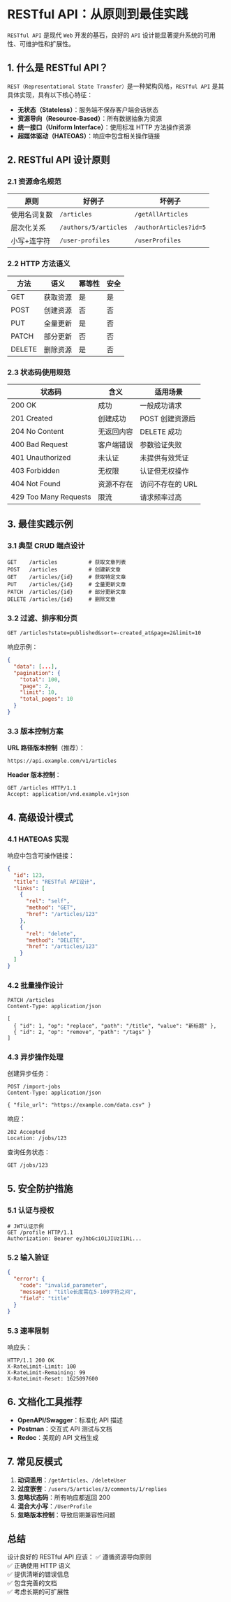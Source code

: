 # **RESTful API：从原则到最佳实践**

`RESTful API` 是现代 `Web` 开发的基石，良好的 `API` 设计能显著提升系统的可用性、可维护性和扩展性。

## **1. 什么是 RESTful API？**

`REST（Representational State Transfer）`是一种架构风格，`RESTful API` 是其具体实现，具有以下核心特征：

- **无状态（Stateless）**：服务端不保存客户端会话状态
- **资源导向（Resource-Based）**：所有数据抽象为资源
- **统一接口（Uniform Interface）**：使用标准 HTTP 方法操作资源
- **超媒体驱动（HATEOAS）**：响应中包含相关操作链接

## **2. RESTful API 设计原则**

### **2.1 资源命名规范**

| 原则         | 好例子                | 坏例子                 |
| ------------ | --------------------- | ---------------------- |
| 使用名词复数 | `/articles`           | `/getAllArticles`      |
| 层次化关系   | `/authors/5/articles` | `/authorArticles?id=5` |
| 小写+连字符  | `/user-profiles`      | `/userProfiles`        |

### **2.2 HTTP 方法语义**

| 方法   | 语义     | 幂等性 | 安全 |
| ------ | -------- | ------ | ---- |
| GET    | 获取资源 | 是     | 是   |
| POST   | 创建资源 | 否     | 否   |
| PUT    | 全量更新 | 是     | 否   |
| PATCH  | 部分更新 | 否     | 否   |
| DELETE | 删除资源 | 是     | 否   |

### **2.3 状态码使用规范**

| 状态码                | 含义       | 适用场景         |
| --------------------- | ---------- | ---------------- |
| 200 OK                | 成功       | 一般成功请求     |
| 201 Created           | 创建成功   | POST 创建资源后  |
| 204 No Content        | 无返回内容 | DELETE 成功      |
| 400 Bad Request       | 客户端错误 | 参数验证失败     |
| 401 Unauthorized      | 未认证     | 未提供有效凭证   |
| 403 Forbidden         | 无权限     | 认证但无权操作   |
| 404 Not Found         | 资源不存在 | 访问不存在的 URL |
| 429 Too Many Requests | 限流       | 请求频率过高     |

## **3. 最佳实践示例**

### **3.1 典型 CRUD 端点设计**

```text
GET    /articles          # 获取文章列表
POST   /articles          # 创建新文章
GET    /articles/{id}     # 获取特定文章
PUT    /articles/{id}     # 全量更新文章
PATCH  /articles/{id}     # 部分更新文章
DELETE /articles/{id}     # 删除文章
```

### **3.2 过滤、排序和分页**

```text
GET /articles?state=published&sort=-created_at&page=2&limit=10
```

响应示例：

```json
{
  "data": [...],
  "pagination": {
    "total": 100,
    "page": 2,
    "limit": 10,
    "total_pages": 10
  }
}
```

### **3.3 版本控制方案**

**URL 路径版本控制**（推荐）：

```text
https://api.example.com/v1/articles
```

**Header 版本控制**：

```http
GET /articles HTTP/1.1
Accept: application/vnd.example.v1+json
```

## **4. 高级设计模式**

### **4.1 HATEOAS 实现**

响应中包含可操作链接：

```json
{
  "id": 123,
  "title": "RESTful API设计",
  "links": [
    {
      "rel": "self",
      "method": "GET",
      "href": "/articles/123"
    },
    {
      "rel": "delete",
      "method": "DELETE",
      "href": "/articles/123"
    }
  ]
}
```

### **4.2 批量操作设计**

```http
PATCH /articles
Content-Type: application/json

[
  { "id": 1, "op": "replace", "path": "/title", "value": "新标题" },
  { "id": 2, "op": "remove", "path": "/tags" }
]
```

### **4.3 异步操作处理**

创建异步任务：

```http
POST /import-jobs
Content-Type: application/json

{ "file_url": "https://example.com/data.csv" }
```

响应：

```http
202 Accepted
Location: /jobs/123
```

查询任务状态：

```http
GET /jobs/123
```

## **5. 安全防护措施**

### **5.1 认证与授权**

```http
# JWT认证示例
GET /profile HTTP/1.1
Authorization: Bearer eyJhbGciOiJIUzI1Ni...
```

### **5.2 输入验证**

```json
{
  "error": {
    "code": "invalid_parameter",
    "message": "title长度需在5-100字符之间",
    "field": "title"
  }
}
```

### **5.3 速率限制**

响应头：

```http
HTTP/1.1 200 OK
X-RateLimit-Limit: 100
X-RateLimit-Remaining: 99
X-RateLimit-Reset: 1625097600
```

## **6. 文档化工具推荐**

- **OpenAPI/Swagger**：标准化 API 描述
- **Postman**：交互式 API 测试与文档
- **Redoc**：美观的 API 文档生成

## **7. 常见反模式**

1. **动词滥用**：`/getArticles`、`/deleteUser`
2. **过度嵌套**：`/users/5/articles/3/comments/1/replies`
3. **忽略状态码**：所有响应都返回 200
4. **混合大小写**：`/UserProfile`
5. **忽略版本控制**：导致后期兼容性问题

## **总结**

设计良好的 RESTful API 应该： ✅ 遵循资源导向原则  
✅ 正确使用 HTTP 语义  
✅ 提供清晰的错误信息  
✅ 包含完善的文档  
✅ 考虑长期的可扩展性
